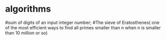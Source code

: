 # algorithms
#sum of digits of an input integer number;
#The sieve of Eratosthenes( one of the most efficient ways to find all primes smaller than n when n is smaller than 10 million or so)
